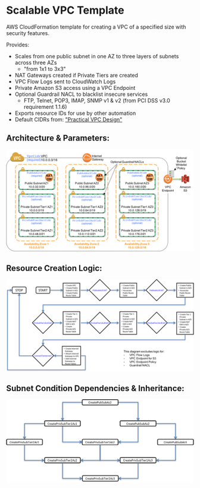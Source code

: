 # Scalable VPC Template
AWS CloudFormation template for creating a VPC of a specified size with security features.

Provides:
* Scales from one public subnet in one AZ to three layers of subnets across three AZs
	* "from 1x1 to 3x3"
* NAT Gateways created if Private Tiers are created
* VPC Flow Logs sent to CloudWatch Logs
* Private Amazon S3 access using a VPC Endpoint
* Optional Guardrail NACL to blacklist insecure services
	* FTP, Telnet, POP3, IMAP, SNMP v1 & v2 (from PCI DSS v3.0 requirement 1.1.6)
* Exports resource IDs for use by other automation
* Default CIDRs from: ["Practical VPC Design"](https://medium.com/aws-activate-startup-blog/practical-vpc-design-8412e1a18dcc)

## Architecture & Parameters:
![Architecture & Parameters](https://raw.githubusercontent.com/ScaleSec/ScalableVPC/master/images/architecture.png "Architectures & Parameters")

## Resource Creation Logic:
![Resource Creation Logic](https://raw.githubusercontent.com/ScaleSec/ScalableVPC/master/images/creation_logic.png "Resource Creation Logic")

## Subnet Condition Dependencies & Inheritance:
![Condition Dependencies & Inheritance](https://raw.githubusercontent.com/ScaleSec/ScalableVPC/master/images/conditions.png "Condition Dependencies & Inheritance")
